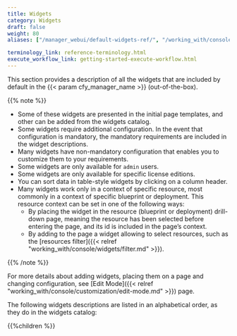 ```yaml
---
title: Widgets
category: Widgets
draft: false
weight: 80
aliases: ["/manager_webui/default-widgets-ref/", "/working_with/console/default-widgets-ref"]

terminology_link: reference-terminology.html
execute_workflow_link: getting-started-execute-workflow.html
---
```


This section provides a description of all the widgets that are included by default in the {{< param cfy_manager_name >}} (out-of-the-box).

{{% note %}}
* Some of these widgets are presented in the initial page templates, and other can be added from the widgets catalog.
* Some widgets require additional configuration. In the event that configuration is mandatory, the mandatory requirements are included in the widget descriptions.
* Many widgets have non-mandatory configuration that enables you to customize them to your requirements.
* Some widgets are only available for `admin` users.
* Some widgets are only available for specific license editions.
* You can sort data in table-style widgets by clicking on a column header.
* Many widgets work only in a context of specific resource, most commonly in a context of specific blueprint or deployment.
  This resource context can be set in one of the following ways:
  * By placing the widget in the resource (blueprint or deployment) drill-down page, meaning the resource has been selected before entering the page, and its id is included in the page’s context.
  * By adding to the page a widget allowing to select resources, such as the [resources filter]({{< relref "working_with/console/widgets/filter.md" >}}).  

{{% /note %}}

For more details about adding widgets, placing them on a page and changing configuration, see [Edit Mode]({{< relref "working_with/console/customization/edit-mode.md" >}}) page.

The following widgets descriptions are listed in an alphabetical order, as they do in the widgets catalog:

{{%children %}}
